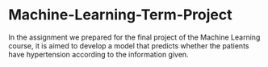# Machine-Learning-Term-Project
In the assignment we prepared for the final project of the Machine Learning course, it is aimed to develop a model that predicts whether the patients have hypertension according to the information given.
